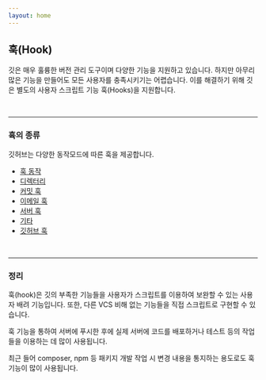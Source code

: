 ```yaml
---
layout: home
---
```

## 훅(Hook)
깃은 매우 훌륭한 버전 관리 도구이며 다양한 기능을 지원하고 있습니다. 하지만 아무리 많은 기능을 만들어도 모든 사용자를 충족시키기는 어렵습니다. 이를 해결하기 위해 깃은 별도의 사용자 스크립트 기능 훅(Hooks)을 지원합니다.

<br>
<hr>

### 휵의 종류
깃허브는 다양한 동작모드에 따른 훅을 제공합니다.

* [훅 동작](훅동작)
* [디렉터리](디렉터리)
* [커밋 훅](커밋훅)
* [이메일 훅](이메일훅)
* [서버 훅](서버훅)
* [기타](기타)
* [깃허브 훅](github)

<br>
<hr>

### 정리
훅(hook)은 깃의 부족한 기능들을 사용자가 스크립트를 이용하여 보완할 수 있는 사용자 배려 기능입니다. 또한, 다른 VCS 비해 없는 기능들을 직접 스크립트로 구현할 수 있습니다.

훅 기능을 통하여 서버에 푸시한 후에 실제 서버에 코드를 배포하거나 테스트 등의 작업들을 이용하는 데 많이 사용됩니다.

최근 들어 composer, npm 등 패키지 개발 작업 시 변경 내용을 통지하는 용도로도 훅 기능이 많이 사용됩니다.

<br><br><br>